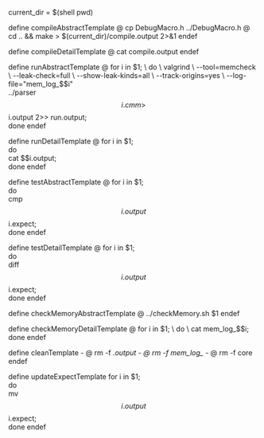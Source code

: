 current_dir = $(shell pwd)

define compileAbstractTemplate
    @ cp DebugMacro.h ../DebugMacro.h
    @ cd .. && make > $(current_dir)/compile.output 2>&1
endef

define compileDetailTemplate
    @ cat compile.output
endef

define runAbstractTemplate
    @ for i in $1; \
    do \
        valgrind \
            --tool=memcheck \
            --leak-check=full \
            --show-leak-kinds=all \
            --track-origins=yes \
            --log-file="mem_log_$$i" \
        ../parser $$i.cmm > $$i.output 2>> run.output;\
    done
endef

define runDetailTemplate
    @ for i in $1; \
    do \
        cat $$i.output; \
    done
endef

define testAbstractTemplate
	@ for i in $1; \
	do \
	    cmp $$i.output $$i.expect; \
	done
endef

define testDetailTemplate
    @ for i in $1; \
    do \
        diff $$i.output $$i.expect; \
    done
endef

define checkMemoryAbstractTemplate
    @ ../checkMemory.sh $1
endef

define checkMemoryDetailTemplate
    @ for i in $1; \
    do \
        cat mem_log_$$i; \
    done
endef

define cleanTemplate
    - @ rm -f *.output
    - @ rm -f mem_log_*
    - @ rm -f core
endef

define updateExpectTemplate
	for i in $1; \
	do \
        mv $$i.output $$i.expect; \
	done
endef

